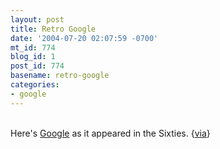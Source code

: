 ```yaml
---
layout: post
title: Retro Google
date: '2004-07-20 02:07:59 -0700'
mt_id: 774
blog_id: 1
post_id: 774
basename: retro-google
categories:
- google
---
```

<br />Here's <a href="http://fury.com/images/weblog/google_circa_1960.jpg">Google</a> as it appeared in the Sixties. {<a href="http://www.kottke.org/remainder/">via</a>}<br /><br /><br />
